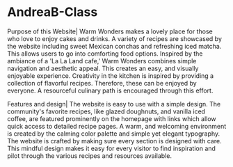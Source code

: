 # AndreaB-Class
Purpose of this Website| 
Warm Wonders makes a lovely place for those who love to enjoy cakes and drinks. A variety of recipes are showcased by the website including sweet Mexican conchas and refreshing iced matcha. This allows users to go into comforting food options. Inspired by the ambiance of a 'La La Land cafe,' Warm Wonders combines simple navigation and aesthetic appeal. This creates an easy, and visually enjoyable experience. Creativity in the kitchen is inspired by providing a collection of flavorful recipes. Therefore, these can be enjoyed by everyone. A resourceful culinary path is encouraged through this effort.

Features and design|
The website is easy to use with a simple design. The community's favorite recipes, like glazed doughnuts, and vanilla iced coffee, are featured prominently on the homepage with links which allow quick access to detailed recipe pages. A warm, and welcoming environment is created by the calming color palette and simple yet elegant typography. The website is crafted by making sure every section is designed with care. This mindful design makes it easy for every visitor to find inspiration and pilot through the various recipes and resources available.
